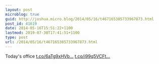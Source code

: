 ```yaml
---
layout: post
microblog: true
guid: http://joshua.micro.blog/2014/05/16/t467165385733967873.html
post_id: 41619
date: 2014-05-16T15:51:22+1100
lastmod: 2019-07-30T17:41:51+1100
type: post
url: /2014/05/16/t467165385733967873.html
---
```

Today's office [t.co/6aTg9xHVb...](http://t.co/6aTg9xHVbW) [t.co/i99q5VCFt...](http://t.co/i99q5VCFtW)
